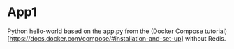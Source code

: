 # App1
Python hello-world based on the app.py from the (Docker Compose tutorial)[https://docs.docker.com/compose/#installation-and-set-up] without Redis.
